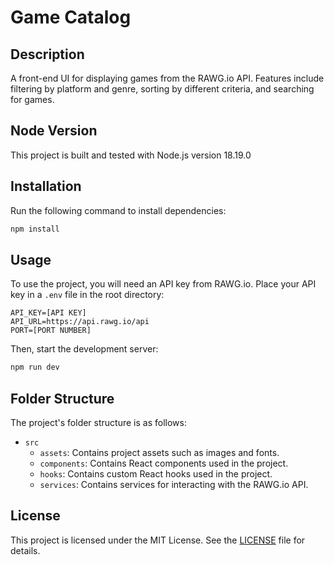 # Game Catalog

## Description

A front-end UI for displaying games from the RAWG.io API. Features include filtering by platform and genre, sorting by different criteria, and searching for games.

## Node Version

This project is built and tested with Node.js version 18.19.0

## Installation

Run the following command to install dependencies:

```bash
npm install
```

## Usage

To use the project, you will need an API key from RAWG.io. Place your API key in a `.env` file in the root directory:

```
API_KEY=[API KEY]
API_URL=https://api.rawg.io/api
PORT=[PORT NUMBER]
```

Then, start the development server:

```bash
npm run dev
```

## Folder Structure

The project's folder structure is as follows:

- `src`
  - `assets`: Contains project assets such as images and fonts.
  - `components`: Contains React components used in the project.
  - `hooks`: Contains custom React hooks used in the project.
  - `services`: Contains services for interacting with the RAWG.io API.

## License

This project is licensed under the MIT License. See the [LICENSE](LICENSE) file for details.
